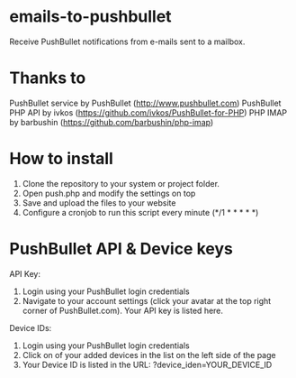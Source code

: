 emails-to-pushbullet
====================

Receive PushBullet notifications from e-mails sent to a mailbox.


Thanks to
====================

PushBullet service by PushBullet (http://www.pushbullet.com)
PushBullet PHP API by ivkos (https://github.com/ivkos/PushBullet-for-PHP)
PHP IMAP by barbushin (https://github.com/barbushin/php-imap)


How to install
=====================

  1. Clone the repository to your system or project folder.
  2. Open push.php and modify the settings on top
  3. Save and upload the files to your website
  4. Configure a cronjob to run this script every minute (*/1 * * * * *)
  
PushBullet API & Device keys
=====================

API Key:
  1. Login using your PushBullet login credentials
  2. Navigate to your account settings (click your avatar at the top right corner of PushBullet.com). Your API key is listed here.
  
Device IDs:
  1. Login using your PushBullet login credentials
  2. Click on of your added devices in the list on the left side of the page
  3. Your Device ID is listed in the URL: ?device_iden=YOUR_DEVICE_ID
